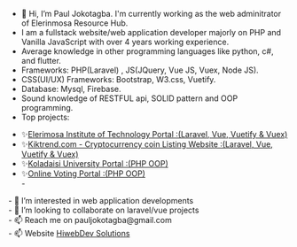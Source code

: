 - 👋 Hi, I’m Paul Jokotagba. I'm currently working as the web adminitrator of Elerinmosa Resource Hub.
-  I am a fullstack website/web application developer majorly on PHP and Vanilla JavaScript with over 4 years working experience.
-  Average knowledge in other programming languages like python, c#, and flutter.
-  Frameworks: PHP(Laravel) , JS(JQuery, Vue JS, Vuex, Node JS).
-  CSS(UI/UX) Frameworks: Bootstrap, W3.css, Vuetify.
-  Database: Mysql, Firebase.
-  Sound knowledge of RESTFUL api, SOLID pattern and OOP programming.
-  Top projects: 
  <ul>
  <li>✨<a href="https://eit.edu.ng">Elerimosa Institute of Technology Portal :(Laravel, Vue, Vuetify & Vuex)</a></li>
  <li>✨<a href="https://kiktrend.com">Kiktrend.com - Cryptocurrency coin Listing Website  :(Laravel, Vue, Vuetify & Vuex)</a></li>
   <li>✨<a href="https://kduportal.com.ng">Koladaisi University Portal  :(PHP OOP)</a></li>
    <li>✨<a href="https://lesvas.com">Online Voting Portal :(PHP OOP)</a></li>
-  </ul>
- 👀 I’m interested in web application developments<br>
- 💞️ I’m looking to collaborate on laravel/vue projects<br>
- 📫 Reach me on pauljokotagba@gmail.com<br>
- 📫 Website <a href="https://hiwebdevsolutions.com">HiwebDev Solutions</a>

<!---
kingjokes/kingjokes is a ✨ special ✨ repository because its `README.md` (this file) appears on your GitHub profile.
You can click the Preview link to take a look at your changes.
--->
